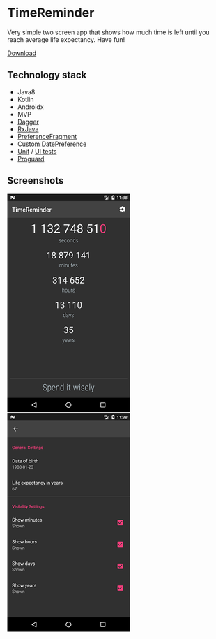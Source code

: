 # TimeReminder

Very simple two screen app that shows how much time is left until you reach average life expectancy. Have fun!

[Download](dev_files/app-debug.apk)

## Technology stack
- Java8
- Kotlin
- Androidx
- MVP
- [Dagger]
- [RxJava]
- [PreferenceFragment]
- [Custom DatePreference]
- [Unit] / [UI tests]
- [Proguard]

## Screenshots

[![Main Screen][screen1th]][screen1]
[![Preference Screen][screen2th]][screen2]

[screen1th]: dev_files/screens/screen1_thumbnail.png
[screen1]: dev_files/screens/screen1.png
[screen2th]: dev_files/screens/screen2_thumbnail.png
[screen2]: dev_files/screens/screen2.png

[Dagger]: https://github.com/Razeeman/Android-TimeReminder/tree/dev/app/src/main/java/com/example/util/timereminder/di
[RxJava]: https://github.com/Razeeman/Android-TimeReminder/blob/dev/app/src/main/java/com/example/util/timereminder/ui/main/MainPresenter.java#L80
[PreferenceFragment]: https://github.com/Razeeman/Android-TimeReminder/tree/dev/app/src/main/java/com/example/util/timereminder/ui/prefs
[Custom DatePreference]: https://github.com/Razeeman/Android-TimeReminder/tree/dev/app/src/main/java/com/example/util/timereminder/ui/prefs/custom
[Unit]: https://github.com/Razeeman/Android-TimeReminder/tree/dev/app/src/test/java/com/example/util/timereminder
[UI tests]: https://github.com/Razeeman/Android-TimeReminder/tree/dev/app/src/androidTest/java/com/example/util/timereminder
[Proguard]: https://github.com/Razeeman/Android-TimeReminder/blob/dev/app/build.gradle#L17
